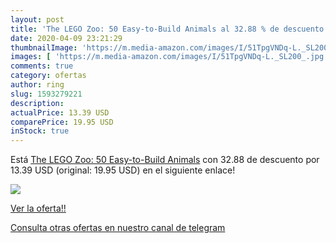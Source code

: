 ```yaml
---
layout: post
title: 'The LEGO Zoo: 50 Easy-to-Build Animals al 32.88 % de descuento'
date: 2020-04-09 23:21:29
thumbnailImage: 'https://m.media-amazon.com/images/I/51TpgVNDq-L._SL200_.jpg'
images: [ 'https://m.media-amazon.com/images/I/51TpgVNDq-L._SL200_.jpg' ]
comments: true
category: ofertas
author: ring
slug: 1593279221
description:
actualPrice: 13.39 USD
comparePrice: 19.95 USD
inStock: true
---
```


Está [The LEGO Zoo: 50 Easy-to-Build Animals](https://www.amazon.com/dp/1593279221/?tag=redken08-20) con 32.88 de descuento por 13.39 USD (original: 19.95 USD) en el siguiente enlace!

[![](https://m.media-amazon.com/images/I/51TpgVNDq-L._SL200_.jpg)](https://www.amazon.com/dp/1593279221/?tag=redken08-20)

[Ver la oferta!!](https://www.amazon.com/dp/1593279221/?tag=redken08-20)

[Consulta otras ofertas en nuestro canal de telegram](https://t.me/s/ofertas25)
